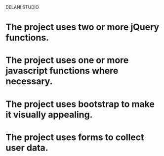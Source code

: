 DELANI STUDIO
# The project uses two or more jQuery functions.
# The project uses one or more javascript functions where necessary.
# The project uses bootstrap to make it visually appealing.
# The project uses forms to collect user data.
#